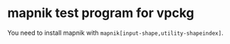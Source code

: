 # mapnik test program for vpckg

You need to install mapnik with `mapnik[input-shape,utility-shapeindex]`.

